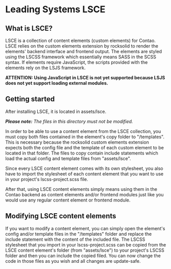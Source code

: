 # Leading Systems LSCE

## What is LSCE?
LSCE is a collection of content elements (custom elements) for Contao. LSCE relies on the
custom elements extension by rocksolid to render the elements' backend interface and frontend
output. The elements are styled using the LSCSS framework which essentially means SASS in the
SCSS syntax. If elements require JavaScript, the scripts provided with the elements rely on
the LSJS framework.

**ATTENTION: Using JavaScript in LSCE is not yet supported because LSJS does not yet support
loading external modules.**

## Getting started
After installing LSCE, it is located in assets/lsce.

***Please note:** The files in this directory must not be modified.*

In order to be able to use a content element from the LSCE collection, you must copy both
files contained in the element's copy folder to "/templates". This is necessary because
the rocksolid custom elements extension expects both the config file and the template of
each custom element to be located in that folder. The files to copy contain include statements
which load the actual config and template files from "assets/lsce".

Since every LSCE content element comes with its own stylesheet, you also have to import
the stylesheet of each content element that you want to use in your project's lscss-project.scss
file.

After that, using LSCE content elements simply means using them in the Contao backend as
content elements and/or frontend modules just like you would use any regular content element
or frontend module.

## Modifying LSCE content elements
If you want to modify a content element, you can simply open the element's config and/or
template files in the "/templates" folder and replace the include statement with the content
of the included file. The LSCSS stylesheet that you import in your lscss-project.scss can be
copied from the LSCE content element's folder (from "assets/lsce") to your project's LSCSS
folder and then you can include the copied filed. You can now change the code in those files
as you wish and all changes are update-safe.